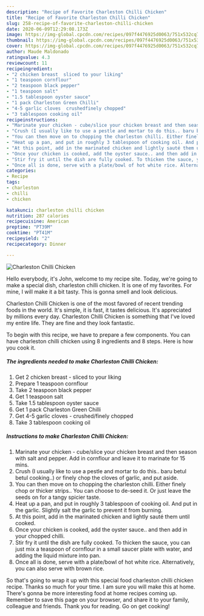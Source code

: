 ```yaml
---
description: "Recipe of Favorite Charleston Chilli Chicken"
title: "Recipe of Favorite Charleston Chilli Chicken"
slug: 258-recipe-of-favorite-charleston-chilli-chicken
date: 2020-06-09T12:29:08.173Z
image: https://img-global.cpcdn.com/recipes/097f4476925d0063/751x532cq70/charleston-chilli-chicken-recipe-main-photo.jpg
thumbnail: https://img-global.cpcdn.com/recipes/097f4476925d0063/751x532cq70/charleston-chilli-chicken-recipe-main-photo.jpg
cover: https://img-global.cpcdn.com/recipes/097f4476925d0063/751x532cq70/charleston-chilli-chicken-recipe-main-photo.jpg
author: Maude Maldonado
ratingvalue: 4.3
reviewcount: 11
recipeingredient:
- "2 chicken breast  sliced to your liking"
- "1 teaspoon cornflour"
- "2 teaspoon black pepper"
- "1 teaspoon salt"
- "1.5 tablespoon oyster sauce"
- "1 pack Charleston Green Chilli"
- "4-5 garlic cloves  crushedfinely chopped"
- "3 tablespoon cooking oil"
recipeinstructions:
- "Marinate your chicken - cube/slice your chicken breast and then season with salt and pepper. Add in cornflour and leave it to marinate for 15 mins."
- "Crush (I usually like to use a pestle and mortar to do this.. baru betul betul cooking..) or finely chop the cloves of garlic, and put aside."
- "You can then move on to chopping the charleston chilli. Either finely chop or thicker strips.. You can choose to de-seed it. Or just leave the seeds on for a tangy spicier taste."
- "Heat up a pan, and put in roughly 3 tablespoon of cooking oil. And put in the garlic. Slightly salt the garlic to prevent it from burning."
- "At this point, add in the marinated chicken and lightly sauté them until cooked."
- "Once your chicken is cooked, add the oyster sauce.. and then add in your chopped chilli."
- "Stir fry it until the dish are fully cooked. To thicken the sauce, you can just mix a teaspoon of cornflour in a small saucer plate with water, and adding the liquid mixture into pan."
- "Once all is done, serve with a plate/bowl of hot white rice. Alternatively, you can also serve with brown rice."
categories:
- Recipe
tags:
- charleston
- chilli
- chicken

katakunci: charleston chilli chicken 
nutrition: 287 calories
recipecuisine: American
preptime: "PT39M"
cooktime: "PT41M"
recipeyield: "2"
recipecategory: Dinner

---
```



![Charleston Chilli Chicken](https://img-global.cpcdn.com/recipes/097f4476925d0063/751x532cq70/charleston-chilli-chicken-recipe-main-photo.jpg)

Hello everybody, it's John, welcome to my recipe site. Today, we're going to make a special dish, charleston chilli chicken. It is one of my favorites. For mine, I will make it a bit tasty. This is gonna smell and look delicious.



Charleston Chilli Chicken is one of the most favored of recent trending foods in the world. It's simple, it is fast, it tastes delicious. It's appreciated by millions every day. Charleston Chilli Chicken is something that I've loved my entire life. They are fine and they look fantastic.


To begin with this recipe, we have to prepare a few components. You can have charleston chilli chicken using 8 ingredients and 8 steps. Here is how you cook it.

##### The ingredients needed to make Charleston Chilli Chicken:

1. Get 2 chicken breast - sliced to your liking
1. Prepare 1 teaspoon cornflour
1. Take 2 teaspoon black pepper
1. Get 1 teaspoon salt
1. Take 1.5 tablespoon oyster sauce
1. Get 1 pack Charleston Green Chilli
1. Get 4-5 garlic cloves - crushed/finely chopped
1. Take 3 tablespoon cooking oil




##### Instructions to make Charleston Chilli Chicken:

1. Marinate your chicken - cube/slice your chicken breast and then season with salt and pepper. Add in cornflour and leave it to marinate for 15 mins.
1. Crush (I usually like to use a pestle and mortar to do this.. baru betul betul cooking..) or finely chop the cloves of garlic, and put aside.
1. You can then move on to chopping the charleston chilli. Either finely chop or thicker strips.. You can choose to de-seed it. Or just leave the seeds on for a tangy spicier taste.
1. Heat up a pan, and put in roughly 3 tablespoon of cooking oil. And put in the garlic. Slightly salt the garlic to prevent it from burning.
1. At this point, add in the marinated chicken and lightly sauté them until cooked.
1. Once your chicken is cooked, add the oyster sauce.. and then add in your chopped chilli.
1. Stir fry it until the dish are fully cooked. To thicken the sauce, you can just mix a teaspoon of cornflour in a small saucer plate with water, and adding the liquid mixture into pan.
1. Once all is done, serve with a plate/bowl of hot white rice. Alternatively, you can also serve with brown rice.




So that's going to wrap it up with this special food charleston chilli chicken recipe. Thanks so much for your time. I am sure you will make this at home. There's gonna be more interesting food at home recipes coming up. Remember to save this page on your browser, and share it to your family, colleague and friends. Thank you for reading. Go on get cooking!
